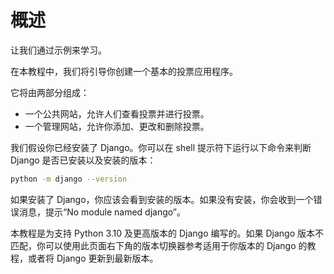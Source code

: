 # 概述

让我们通过示例来学习。

在本教程中，我们将引导你创建一个基本的投票应用程序。

它将由两部分组成：

- 一个公共网站，允许人们查看投票并进行投票。
- 一个管理网站，允许你添加、更改和删除投票。

我们假设你已经安装了 Django。你可以在 shell 提示符下运行以下命令来判断 Django 是否已安装以及安装的版本：

```bash
python -m django --version
```

如果安装了 Django，你应该会看到安装的版本。如果没有安装，你会收到一个错误消息，提示“No module named django”。

本教程是为支持 Python 3.10 及更高版本的 Django 编写的。如果 Django 版本不匹配，你可以使用此页面右下角的版本切换器参考适用于你版本的 Django 的教程，或者将 Django 更新到最新版本。
